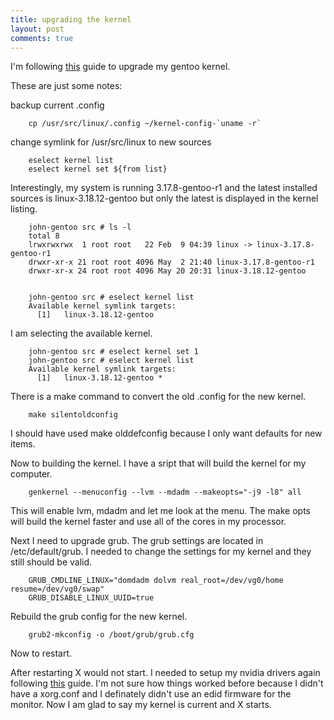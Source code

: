 ```yaml
---
title: upgrading the kernel
layout: post
comments: true
---
```

I'm following [this](https://wiki.gentoo.org/wiki/Kernel/Upgrade) guide to upgrade my gentoo kernel.

These are just some notes:

backup current .config

        cp /usr/src/linux/.config ~/kernel-config-`uname -r`

change symlink for /usr/src/linux to new sources

        eselect kernel list
        eselect kernel set ${from list}

Interestingly, my system is running 3.17.8-gentoo-r1 and the latest installed sources is linux-3.18.12-gentoo but only the latest is displayed in the kernel listing.

        john-gentoo src # ls -l
        total 8
        lrwxrwxrwx  1 root root   22 Feb  9 04:39 linux -> linux-3.17.8-gentoo-r1
        drwxr-xr-x 21 root root 4096 May  2 21:40 linux-3.17.8-gentoo-r1
        drwxr-xr-x 24 root root 4096 May 20 20:31 linux-3.18.12-gentoo


        john-gentoo src # eselect kernel list
        Available kernel symlink targets:
          [1]   linux-3.18.12-gentoo

I am selecting the available kernel.

        john-gentoo src # eselect kernel set 1
        john-gentoo src # eselect kernel list                                        
        Available kernel symlink targets:
          [1]   linux-3.18.12-gentoo *
 
There is a make command to convert the old .config for the new kernel.

        make silentoldconfig

I should have used make olddefconfig because I only want defaults for new items.

Now to building the kernel. I have a sript that will build the kernel for my computer.

        genkernel --menuconfig --lvm --mdadm --makeopts="-j9 -l8" all

This will enable lvm, mdadm and let me look at the menu. The make opts will build the kernel faster and use all of the cores in my processor.

Next I need to upgrade grub. The grub settings are located in /etc/default/grub. I needed to change the settings for my kernel and they still should be valid.

        GRUB_CMDLINE_LINUX="domdadm dolvm real_root=/dev/vg0/home resume=/dev/vg0/swap"
        GRUB_DISABLE_LINUX_UUID=true

Rebuild the grub config for the new kernel.

        grub2-mkconfig -o /boot/grub/grub.cfg

Now to restart.

After restarting X would not start. I needed to setup my nvidia drivers again following [this](https://wiki.gentoo.org/wiki/NVIDIA_Driver_with_Optimus_Laptops) guide. I'm not sure how things worked before because I didn't have a xorg.conf and I definately didn't use an edid firmware for the monitor. Now I am glad to say my kernel is current and X starts.
